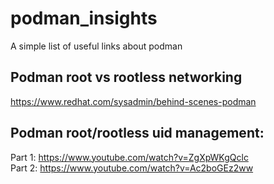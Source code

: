 # podman_insights
A simple list of useful links about podman


## Podman root vs rootless networking
https://www.redhat.com/sysadmin/behind-scenes-podman


## Podman root/rootless uid management:

Part 1: https://www.youtube.com/watch?v=ZgXpWKgQclc <br>
Part 2: https://www.youtube.com/watch?v=Ac2boGEz2ww
